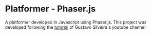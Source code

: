 # Platformer - Phaser.js
A platformer developed in Javascript using Phaser.js. This project was developed following the <a href="https://www.youtube.com/watch?v=88wTIcCw4KM">tutorial</a> of Gustavo Silveira's youtube channel
